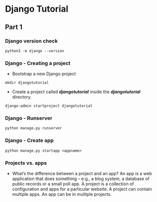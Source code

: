 # Django Tutorial
## Part 1
### Django version check 
```
python3 -m django --version
```
### Django - Creating a project
- Bootstrap a new Django project
```
mkdir djangotutorial
```
- Create a project called ***djangotutorial*** inside the ***djangotutorial*** directory.
```
django-admin startproject djangotutorial
```
### Django - Runserver
```
python manage.py runserver
```
### Django - Create app
```
python manage.py startapp <appname>
```
### Projects vs. apps
- What’s the difference between a project and an app? An app is a web application that does something – e.g., a blog system, a database of public records or a small poll app. A project is a collection of configuration and apps for a particular website. A project can contain multiple apps. An app can be in multiple projects.

